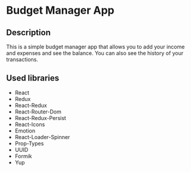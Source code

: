 # Budget Manager App

## Description

This is a simple budget manager app that allows you to add your income and expenses and see the balance. You can also see the history of your transactions.

## Used libraries

- React
- Redux
- React-Redux
- React-Router-Dom
- React-Redux-Persist
- React-Icons
- Emotion
- React-Loader-Spinner
- Prop-Types
- UUID
- Formik
- Yup
